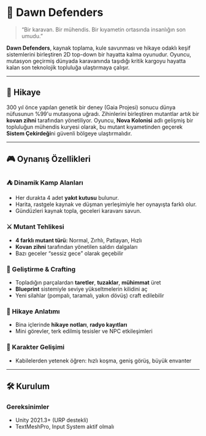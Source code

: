 # 🌌 Dawn Defenders

> “Bir karavan. Bir mühendis. Bir kıyametin ortasında insanlığın son umudu.”

**Dawn Defenders**, kaynak toplama, kule savunması ve hikaye odaklı keşif sistemlerini birleştiren 2D top-down bir hayatta kalma oyunudur. Oyuncu, mutasyon geçirmiş dünyada karavanında taşıdığı kritik kargoyu hayatta kalan son teknolojik topluluğa ulaştırmaya çalışır.

---

## 📜 Hikaye

300 yıl önce yapılan genetik bir deney (Gaia Projesi) sonucu dünya nüfusunun %99'u mutasyona uğradı. Zihinlerini birleştiren mutantlar artık bir **kovan zihni** tarafından yönetiliyor. Oyuncu, **Nova Kolonisi** adlı gelişmiş bir topluluğun mühendis kuryesi olarak, bu mutant kıyametinden geçerek **Sistem Çekirdeği**ni güvenli bölgeye ulaştırmalıdır.

---

## 🎮 Oynanış Özellikleri

### ⛺ Dinamik Kamp Alanları
- Her durakta 4 adet **yakıt kutusu** bulunur.
- Harita, rastgele kaynak ve düşman yerleşimiyle her oynayışta farklı olur.
- Gündüzleri kaynak topla, geceleri karavanı savun.

### ⚔️ Mutant Tehlikesi
- **4 farklı mutant türü:** Normal, Zırhlı, Patlayan, Hızlı
- **Kovan zihni** tarafından yönetilen saldırı dalgaları
- Bazı geceler “sessiz gece” olarak geçebilir

### 🧠 Geliştirme & Crafting
- Topladığın parçalardan **taretler**, **tuzaklar**, **mühimmat** üret
- **Blueprint** sistemiyle seviye yükseltmelerin kilidini aç
- Yeni silahlar (pompalı, taramalı, yakın dövüş) craft edilebilir

### 📘 Hikaye Anlatımı
- Bina içlerinde **hikaye notları**, **radyo kayıtları**
- Mini görevler, terk edilmiş tesisler ve NPC etkileşimleri

### 🧍 Karakter Gelişimi
- Kabilelerden yetenek öğren: hızlı koşma, geniş görüş, büyük envanter

---

## 🛠️ Kurulum

### Gereksinimler
- Unity 2021.3+ (URP destekli)
- TextMeshPro, Input System aktif olmalı
